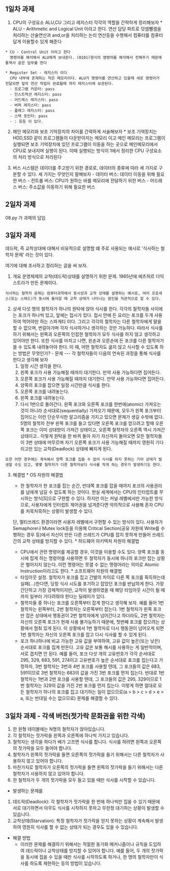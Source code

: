 ## 1일차 과제
  1. CPU의 구성요소 ALU,CU 그리고 레지스터 각각의 역할을 간략하게 정리해보자
    * ALU - Arithmetic and Logical Unit 이라고 한다.
      연산 담당 파트로 덧셈뺄셈을 처리하는 산술연산과 and,or을 처리하는 논리 연산등을 수행해서 컴퓨터를 컴퓨터 답게 이용할수 있게 해준다

    * CU - Control Unit 이라고 한다
      명령어를 해석해서 ALU에게 보내준다. (0101)형식의 명령어를 해석해서 전해주기 때문에 통역사 같은 업무를 한다

    * Register Set - 레지스터 이다
      CPU 내부에 존제하는 작은 메모리이다. ALU가 명령어를 연산하고 있을때 새로 명령어가 전달되면 앞의 연산 작업이 완료될때 까지 레지스터에 보관된다.
      - 프로그램 카운터: pass
      - 인스트럭션 레지스터: pass
      - 어드레스 레지스터: pass
      - 버퍼 레지스터: pass
      - 플래그 레지스터: pass
      - 스택 포인터: pass
      - : 등등 이 있다.

  2. 메인 메모리와 보조 기억장치의 차이를 간략하게 서술해보자
    * 보조 기억장치는 HDD,SSD 같이 프로그램들이 다운받아지는 메모리 이고 메인 메모리는 프로그램이 실행되면 보조 기억장치에 있던 프로그램이 이동을 하는 곳으로 메인메모리에서 CPU로 보내지며 실행이 된다. 이때 실행되는 방식이 1에서 정리한 CPU 구성요소의 처리 방식으로 처리된다

  3. 버스 시스템은 데이더를 주고받기 위한 경로로, 데이터의 종류에 따라 세 가지로 구분할 수 있다. 세 가지는 무엇인지 말해보자
    - 데이터 버스: 데이터 이동을 위해 필요한 버스
    - 컨트롤 버스: CPU가 원하는 바를 메모리에 전달하기 위한 버스
    - 어드레스 버스: 주소값을 이동하기 위해 필요한 버스

## 2일차 과제
  08.py 가 과제의 답임

## 3일차 과제
  데드락, 즉 교착상대에 대해서 비유적으로 설명할 떄 주로 사용되는 예시로
  '식사하는 철학자 문제' 라는 것이 있다.

  여기에 대해 조사하고 정리하는 글을 써 보자.
  1. 개요 
    운영체제의 교착(데드락)상태를 설명하기 위한 문제. 1965년에 에츠허르 다익스트라가 만든 문제이다.

    식사하는 철학자 문제는 컴퓨터과학에서 동시성과 교착 상태를 설명하는 예시로, 여러 프로세스(또는 스레드)가 동시에 돌아갈 때 교착 상태가 나타나는 원인을 직관적으로 알 수 있다.
  2. 상세
    다섯 명의 철학자가 하나의 원탁에 앉아 식사를 한다. 각각의 철학자들 사이에는 포크가 하나씩 있고, 앞에는 접시가 있다. 접시 안에 든 요리는 포크를 두개 사용하여 먹어야만 하는 스파게티 이다. 그리고 각각의 철학자는 다른 철학자에게 말을 할 수 없으며, 번갈아가며 각자 식사하거나 생각하는 것만 가능하다. 따라서 식사를 하기 위해서는 왼쪽과 오른쪽의 인접한 철학자가 모두 식사를 하지 않고 생각하고 있어야만 한다. 또한 식사를 마치고 나면, 왼손과 오른손에 든 포크를 다른 철학자가 쓸 수 있도록 내려놓아야 한다. 이 때, 어떤 철학자도 굶지 않고 식사할 수 있도록 하는 방법은 무엇인가?
    - 문제 --- 각 철학자들이 다음의 연속된 과정을 통해 식사를 한다고 생각해 보자
      1. 일정 시간 생각을 한다.
      2. 왼쪽 포크가 사용 가능해질 때까지 대기한다. 만약 사용 가능하다면 집어든다.
      3. 오른쪽 포크가 사용 가능해질 때까지 대기한다. 만약 사용 가능하다면 집어든다.
      4. 양쪽의 포크를 잡으면 일정 시간만큼 식사를 한다.
      5. 오른쪽 포크를 내려놓는다.
      6. 왼쪽 포크를 내려놓는다.
      7. 다시 1번으로 돌아간다.
    왼쪽 포크와 오른쪽 포크를 한번에(atomic) 가져오는 것이 아니라 순서대로(sequentially) 가져오기 때문에, 모두가 왼쪽 포크부터 집어드는 이런 단순무식한 알고리즘을 가지고 있으면 문제가 생길 수밖에 없다. 5명의 철학자 전부 왼쪽 포크를 들고 있다면 오른쪽 포크를 얻으려고 할때 오른쪽 포크는 이미 상대방이 가져간 상태이고, 오른쪽 철학자의 오른쪽 역시 가져간 상태이고.. 이렇게 원탁을 한 바퀴 돌아 자기 자신까지 돌아오면 모든 철학자들이 3번 상태에 머무르며 자기 오른쪽 포크가 사용 가능해질 때까지 영원히 기다리고만 있는 교착(Deadlock) 상태에 빠지게 된다.

    또한 어떤 경우에는 계속해서 양쪽 포크를 집을 수 없어 식사를 하지 못하는 기아 상태가 발생할 수도 있고, 몇몇 철학자가 다른 철학자보다 식사를 적게 하는 경우가 발생하기도 한다.

  3. 해결법
    * OS 차원의 해결법
      - 한 철학자가 한 포크를 잡는 순간, 반대쪽 포크를 잡을 때까지 포크의 사용권리를 남에게 넘길 수 없도록 하는 것이다. 현실 세계에서는 CPU의 인터럽트를 무시하는 방식[5]으로 구현할 수 있다. 하지만 이는 커널 레벨에서만 가능한 방식으로, 사용자에게 인터럽트 제어권을 넘겨준다면 악의적으로 사용해 혼자 CPU를 처묵처묵하는 상황이 발생할 수 있다.

      단, 멀티쓰레드 환경이라면 사용자 레벨에서 구현할 수 있는 방식이 있다. 사용자가 Semaphore나 Mutex lock등을 이용해 Critical Section(공유 자원에 Write를 수행하는 경우 등)에서 자신이 만든 다른 쓰레드가 CPU를 잡지 못하게 만들어 쓰레드간의 교착 상태를 방지할 수 있다.
    * 하드웨어 아키텍처 차원의 해결법
      - CPU에서 관련 명령어를 제공할 경우, 이것을 이용할 수도 있다. 양쪽 포크를 동시에 잡게 하는 명령어를 사용하면 두 철학자가 동시에 하나의 포크만 잡는 상황은 벌어지지 않는다. 이런 명령어는 쪼갤 수 없는 명령어라는 의미로 Atomic Instruction이라고도 한다.
    * 소프트웨어 차원의 해결법
      - 타임아웃 설정. 철학자가 포크를 집고 간발의 차이로 다른 쪽 포크를 획득하는데 실패(…)한다면, 당장 식사 시도를 포기하고 잡았던 포크를 반납하게 한다. 가장 간단하고 가장 강제적이지만, 교착이 발생하였을 때 해당 타임아웃 시간이 될 때까지 일부러 기다려줘야 한다는 딜레이가 있다.
      - 철학자들 중 하나는 포크를 오른쪽부터 잡게 한다고 생각해 보자. 예를 들어 1번 철학자는 왼쪽부터, 2번 철학자는 오른쪽부터 잡는다. 1번 철학자가 왼쪽 포크만 잡은 상태에서 행동권이 2번 철학자에게 넘어간다고 하더라도, 2번 철학자는 자신의 오른쪽 포크가 현재 사용 불가능하기 때문에, 첫번째 포크를 잡으려는 상황에서 멈춰 있게 된다. 이 상황에서 1번 철학자로 다시 행동권이 넘어오게 되면 1번 철학자는 자신의 오른쪽 포크를 잡고 다시 식사를 할 수 있게 된다.
      - 포크 하나하나에 비교 가능한 고유 값을 부여하여, 고유 값이 높은(또는 낮은) 순서대로 포크를 집게 만든다. 고유 값은 보통 해시를 사용하는 게 일반적이며, 서로 겹치면 안 된다.
      예를 들어, 포크 다섯 개의 고유번호가 각각 순서대로 295, 329, 683, 591, 274이고 고유번호가 높은 순서대로 포크를 집는다고 가정하자, 3번 철학자는 3번과 4번 포크를 사용할 텐데, 그 포크들의 값은 683, 591이므로 3번 철학자는 683의 값을 가진 3번 포크를 먼저 집는다. 반대로 1번 철학자는 1번과 2번 포크를 사용할 텐데, 그 포크들의 값은 295, 329이므로 1번 철학자는 329의 값을 가진 2번 포크를 먼저 집는다. 이렇게 하면 절대로 모든 철학자가 하나의 포크를 집고 대기하는 일이 없으므로(a > b > c > d > e > a, 또는 반대일 수는 없으므로) 문제를 해결할 수 있다.

## 3일차 과제 - 각색 버전(젓가락 문화권을 위한 각색)
  1. 한 원형 테이블에는 N명의 철학자가 앉아있습니다.
  2. 각 철학자는 젓가락을 왼쪽과 오른쪽에 하나씩 가지고 있습니다.
  3. 철학자는 생각을 하다가 배가 고프면 식사를 합니다. 식사를 하려면 왼쪽과 오른쪽의 젓가락을 모두 들어야 합니다.
  4. 철학자가 왼쪽의 젓가락을 들면 오른쪽의 젓가락을 들기 위해서는 다른 철학자가 사용하지 않고 있어야 합니다.
  5. 마찬가지로 철학자가 오른쪽의 젓가락을 들면 왼쪽의 젓가락을 들기 위해서는 다른 철학자가 사용하지 않고 있어야 합니다.
  6. 한 철학자가 두 개의 젓가락을 모두 들고 있을 때만 식사를 시작할 수 있습니다.
  
  * 발생하는 문제를
  1. 데드락(Deadlock): 각 철학자가 젓가락을 한 번에 하나씩만 집을 수 있기 때문에 서로 대기하면서 아무도 식사를 시작하지 못하고 무한정 대기하는 상황이 발생할 수 있습니다.
  2. 교착상태(Starvation): 특정 철학자가 젓가락을 얻지 못하는 상황이 계속해서 발생하여 영원히 식사를 할 수 없는 상태가 되는 경우도 있을 수 있습니다.

  * 해결 방법
    - 이러한 문제를 해결하기 위해서는 적절한 동기화 메커니즘이나 규칙을 도입하여 데드락이나 교착상태를 방지할 수 있어야 합니다. 예를 들어, 두 개의 젓가락을 동시에 집을 수 있을 때만 식사를 시작하도록 하거나, 한 명의 철학자만이 식사를 하도록 제한하는 등의 방법이 있습니다.
